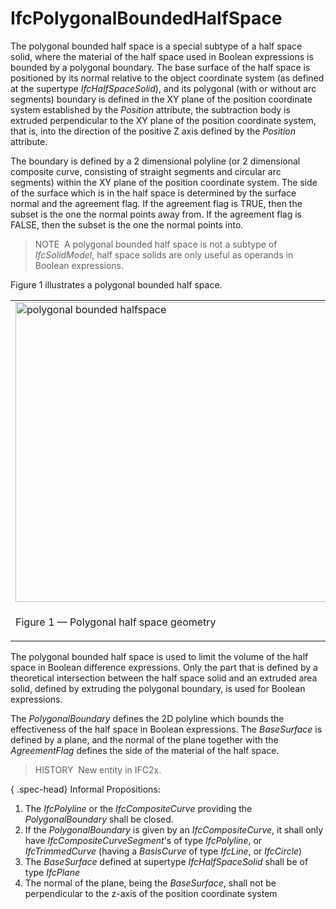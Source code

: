 IfcPolygonalBoundedHalfSpace
============================

The polygonal bounded half space is a special subtype of a half space solid, where the material of the half space used in Boolean expressions is bounded by a polygonal boundary. The base surface of the half space is positioned by its normal relative to the object coordinate system (as defined at the supertype _IfcHalfSpaceSolid_),&nbsp;and its polygonal (with or without arc segments) boundary is defined in the XY plane of the position coordinate system established by the _Position_ attribute, the subtraction body is extruded perpendicular to the XY plane of the position coordinate system, that is, into the direction of the positive Z axis defined by the _Position_ attribute.

The boundary is defined by a 2 dimensional polyline (or 2 dimensional composite curve, consisting of straight segments and circular arc segments) within the XY plane of the position coordinate system. The side of the surface which is in the half space is determined by the surface normal and the agreement flag. If the agreement flag is TRUE, then the subset is the one the normal points away from. If the agreement flag is FALSE, then the subset is the one the normal points into.

> NOTE&nbsp; A polygonal bounded half space is not a subtype of _IfcSolidModel_, half space solids are only useful as operands in Boolean expressions.

Figure 1 illustrates a polygonal bounded half space.

<table border="0" cellpadding="2" cellspacing="2" summary="illustration">
<tr>
<td width="650"><img src="../../../../../../figures/ifcpolygonalboundedhalfspace-layout1.png" border="0" height="480" width="640" alt="polygonal bounded halfspace"></td>
<td>
<ul>
<li class="small">Black coordinates indicate the object coordinate system (usually provided by <em>IfcLocalPlacement</em>).</li>
<li class="small">Green coordinates indicate the position coordinate system; the <em>PolygonalBoundary</em> is given within this
coordinate system. It is provided by <em>IfcPolygonalBoundedHalfSpace.Position</em>. This coordinate system is relative
to the object coordinate system. The extrusion direction of the subtraction body is the positive Z axis.</li>
<li class="small">Red coordinates indicate the normal of the plane. It is provided by the <em>BaseSurface</em>
(<em>IfcSurface.Position</em>). This normal is also relative to the object coordinate system.</li>
</ul>
</td>
</tr>
<tr>
<td>
<p class="figure">Figure 1 &mdash; Polygonal half space geometry</p>
</td>
<td>&nbsp;</td>
</tr>
</table>

The polygonal bounded half space is used to limit the volume of the half space in Boolean difference expressions. Only the part that is defined by a theoretical intersection between the half space solid and an extruded area solid, defined by extruding the polygonal boundary, is used for Boolean expressions.

The _PolygonalBoundary_ defines the 2D polyline which bounds the effectiveness of the half space in Boolean expressions. The _BaseSurface_ is defined by a plane, and the normal of the plane together with the _AgreementFlag_ defines the side of the material of the half space.

> HISTORY&nbsp; New entity in IFC2x.

{ .spec-head}
Informal Propositions:

1. The _IfcPolyline_ or the _IfcCompositeCurve_ providing the _PolygonalBoundary_ shall be closed.
2. If the _PolygonalBoundary_ is given by an _IfcCompositeCurve_, it shall only have _IfcCompositeCurveSegment_'s of type _IfcPolyline_, or _IfcTrimmedCurve_ (having a _BasisCurve_ of type _IfcLine_, or _IfcCircle_)
3. The _BaseSurface_ defined at supertype _IfcHalfSpaceSolid_ shall be of type _IfcPlane_
4. The normal of the plane, being the _BaseSurface_, shall not be perpendicular to the z-axis of the position coordinate system
